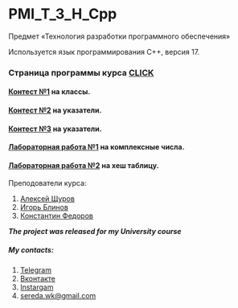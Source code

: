 # PMI_T_3_H_Cpp
Предмет «Технология разработки программного обеспечения» 

Иcпользуется язык программирования С++, версия 17.

### Страница программы курса [CLICK](https://imcs.dvfu.ru/cats/?f=wiki;name=cpp-course-2020)

#### [Контест №1](/tournament%201) на классы.
#### [Контест №2](/tournament%202) на указатели.
#### [Контест №3](/tournament%203) на указатели.
#### [Лабораторная работа №1](/LAB%201) на комплексные числа.
#### [Лабораторная работа №2](/LAB%202) на хеш таблицу.

Преподователи курса:
1) [Алексей Щуров](https://github.com/alexiskhb)
2) [Игорь Блинов]()
3) [Константин Федоров]()

***The project was released for my University course***

##### My contacts:
1. [Telegram](https://tgmsg.ru/princepepper)
2. [Вконтакте](https://vk.com/princepepper)
3. [Instargam](https://www.instagram.com/prince_pepper_official/?hl=ru)
4. <sereda.wk@gmail.com>
